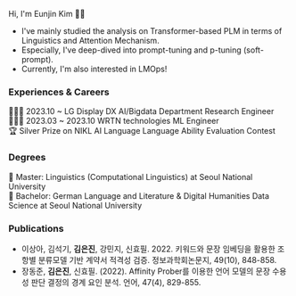 Hi, I'm Eunjin Kim 👋🏻
- I've mainly studied the analysis on Transformer-based PLM in terms of Linguistics and Attention Mechanism.
- Especially, I've deep-dived into prompt-tuning and p-tuning (soft-prompt).
- Currently, I'm also interested in LMOps!

### Experiences & Careers
👩🏻‍💻 2023.10 ~ LG Display DX AI/Bigdata Department Research Engineer\
👩🏻‍💻 2023.03 ~ 2023.10 WRTN technologies ML Engineer \
🏆 Silver Prize on NIKL AI Language Language Ability Evaluation Contest

### Degrees
🐥 Master: Linguistics (Computational Linguistics) at Seoul National University \
🐣 Bachelor: German Language and Literature & Digital Humanities Data Science at Seoul National University

### Publications
- 이상아, 김석기, **김은진**, 강민지, 신효필. 2022. 키워드와 문장 임베딩을 활용한 조항별 분류모델 기반 계약서 적격성 검증. 정보과학회논문지, 49(10), 848-858.
- 장동준, **김은진**, 신효필. (2022). Affinity Prober를 이용한 언어 모델의 문장 수용성 판단 결정의 경계 요인 분석. 언어, 47(4), 829-855.
